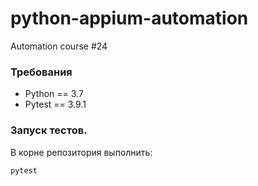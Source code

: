 # python-appium-automation
Automation course #24

### Требования
- Python == 3.7
- Pytest == 3.9.1

### Запуск тестов.
В корне репозитория выполнить:

 ``pytest``
